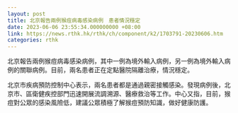 ```yaml
---
layout: post
title: 北京報告兩例猴痘病毒感染病例　患者情況穩定
date: 2023-06-06 23:55:34.000000000 +08:00
link: https://news.rthk.hk/rthk/ch/component/k2/1703791-20230606.htm
categories: rthk
---
```


北京報告兩例猴痘病毒感染病例，其中一例為境外輸入病例，另一例為境外輸入病例的關聯病例。目前，兩名患者正在定點醫院隔離治療，情況穩定。

北京市疾病預防控制中心表示，兩名患者都是通過親密接觸感染。發現病例後，北京市、區衛健疾控部門迅速開展流調溯源、醫療救治等工作。中心又指，目前，猴痘對公眾的感染風險低，建議公眾積極了解猴痘預防知識，做好健康防護。
